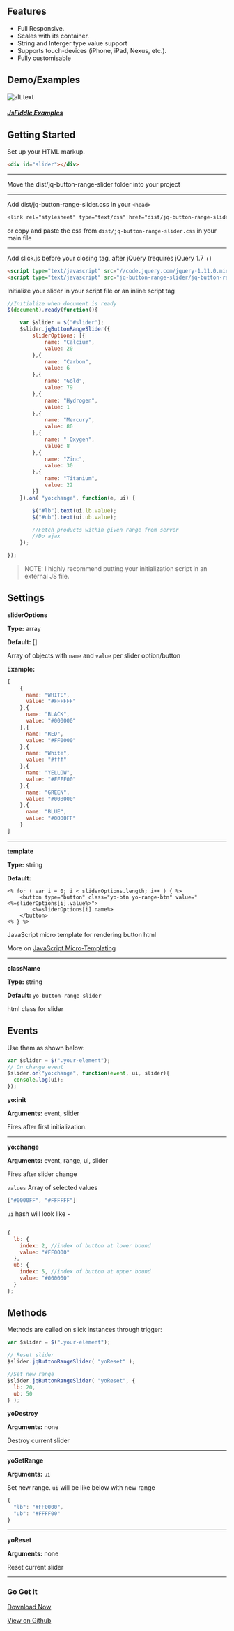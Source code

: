 ## Features
- Full Responsive.
- Scales with its container.
- String and Interger type value support
- Supports touch-devices (iPhone, iPad, Nexus, etc.).
- Fully customisable

## Demo/Examples

![alt text](https://raw.githubusercontent.com/mohandere/jq-button-range-slider/master/demo/Screenshot.png "Slider demo")

##### [JsFiddle Examples](https://jsfiddle.net/mohandere/2qnk0q04/43/)

## Getting Started
Set up your HTML markup.
```html
<div id="slider"></div>
```

---

Move the dist/jq-button-range-slider folder into your project

---

Add dist/jq-button-range-slider.css in your ```<head>```

```css
<link rel="stylesheet" type="text/css" href="dist/jq-button-range-slider.css"/>
```
or copy and paste the css from `dist/jq-button-range-slider.css` in your main file

---

Add slick.js before your closing <body> tag, after jQuery (requires jQuery 1.7 +)

```html
<script type="text/javascript" src="//code.jquery.com/jquery-1.11.0.min.js"></script>
<script type="text/javascript" src="jq-button-range-slider/jq-button-range-slider.min.js"></script>
```

Initialize your slider in your script file or an inline script tag

```javascript
//Initialize when document is ready
$(document).ready(function(){

	var $slider = $("#slider");
	$slider.jqButtonRangeSlider({
		sliderOptions: [{
			name: "Calcium",
			value: 20
		},{
			name: "Carbon",
			value: 6
		},{
			name: "Gold",
			value: 79
		},{
			name: "Hydrogen",
			value: 1
		},{
			name: "Mercury",
			value: 80
		},{
			name: "	Oxygen",
			value: 8
		},{
			name: "Zinc",
			value: 30
		},{
			name: "Titanium",
			value: 22
		}]
	}).on( "yo:change", function(e, ui) {

		$("#lb").text(ui.lb.value);
		$("#ub").text(ui.ub.value);

		//Fetch products within given range from server
		//Do ajax
	});

});

```

> NOTE: I highly recommend putting your initialization script in an external JS file.


## Settings

**sliderOptions**

**Type:** array

**Default:** []

Array of objects with `name` and `value` per slider option/button

**Example:**
```javascript
[
	{
	  name: "WHITE",
	  value: "#FFFFFF"
	},{
	  name: "BLACK",
	  value: "#000000"
	},{
	  name: "RED",
	  value: "#FF0000"
	},{
	  name: "White",
	  value: "#fff"
	},{
	  name: "YELLOW",
	  value: "#FFFF00"
	},{
	  name: "GREEN",
	  value: "#008000"
	},{
	  name: "BLUE",
	  value: "#0000FF"
	}
]

```

---

**template**

**Type:** string

**Default:**

```
<% for ( var i = 0; i < sliderOptions.length; i++ ) { %>
	<button type="button" class="yo-btn yo-range-btn" value="<%=sliderOptions[i].value%>">
		<%=sliderOptions[i].name%>
	</button>
<% } %>
```

JavaScript micro template for rendering button html

More on [JavaScript Micro-Templating](http://ejohn.org/blog/javascript-micro-templating/)

---

**className**

**Type:** string

**Default:** <code>yo-button-range-slider</code>

html class for slider

## Events

Use them as shown below:

```javascript
var $slider = $(".your-element");
// On change event
$slider.on("yo:change", function(event, ui, slider){
  console.log(ui);
});

```

**yo:init**

**Arguments:** event, slider

Fires after first initialization.

---

**yo:change**

**Arguments:** event, range, ui, slider

Fires after slider change

<code>values</code> Array of selected values

```javascript
["#0000FF", "#FFFFFF"]
```

<code>ui</code> hash will look like -

```javascript

{
  lb: {
    index: 2, //index of button at lower bound
    value: "#FF0000"
  },
  ub: {
    index: 5, //index of button at upper bound
    value: "#000000"
  }
};

```



## Methods

Methods are called on slick instances through trigger:

```javascript
var $slider = $(".your-element");

// Reset slider
$slider.jqButtonRangeSlider( "yoReset" );

//Set new range
$slider.jqButtonRangeSlider( "yoReset", {
  lb: 20,
  ub: 50
} );

```


**yoDestroy**

**Arguments:** none

Destroy current slider

---

**yoSetRange**

**Arguments:** <code>ui</code>

Set new range. <code>ui</code> will be like below with new range

```javascript
{
  "lb": "#FF0000",
  "ub": "#FFFF00"
}

```

---

**yoReset**

**Arguments:** none

Reset current slider

---

### Go Get It

[Download Now](https://github.com/mohandere/jq-button-range-slider/)

[View on Github](https://github.com/mohandere/jq-button-range-slider/)
